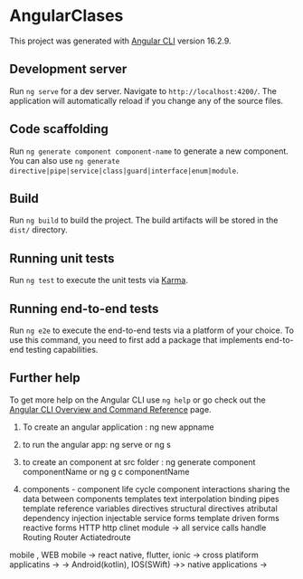 # AngularClases

This project was generated with [Angular CLI](https://github.com/angular/angular-cli) version 16.2.9.

## Development server

Run `ng serve` for a dev server. Navigate to `http://localhost:4200/`. The application will automatically reload if you change any of the source files.

## Code scaffolding

Run `ng generate component component-name` to generate a new component. You can also use `ng generate directive|pipe|service|class|guard|interface|enum|module`.

## Build

Run `ng build` to build the project. The build artifacts will be stored in the `dist/` directory.

## Running unit tests

Run `ng test` to execute the unit tests via [Karma](https://karma-runner.github.io).

## Running end-to-end tests

Run `ng e2e` to execute the end-to-end tests via a platform of your choice. To use this command, you need to first add a package that implements end-to-end testing capabilities.

## Further help

To get more help on the Angular CLI use `ng help` or go check out the [Angular CLI Overview and Command Reference](https://angular.io/cli) page.

1. To create an angular application : ng new appname
2. to run the angular app: ng serve or ng s
2. to create an component at src folder : ng generate component componentName or ng g c componentName



1. components -
    component life cycle
    component interactions
    sharing the data between components
templates
    text interpolation
    binding
    pipes
    template reference variables
directives
    structural directives
    atributal
dependency injection
        injectable service
forms
    template driven forms
    reactive forms
HTTP 
    http clinet module -> all service calls handle
Routing
    Router
    Actiatedroute


mobile , WEB 
mobile  -> react native, flutter, ionic -> cross platiform applicatins -> 
        -> Android(kotlin), IOS(SWift) ->> native applications -> 
        